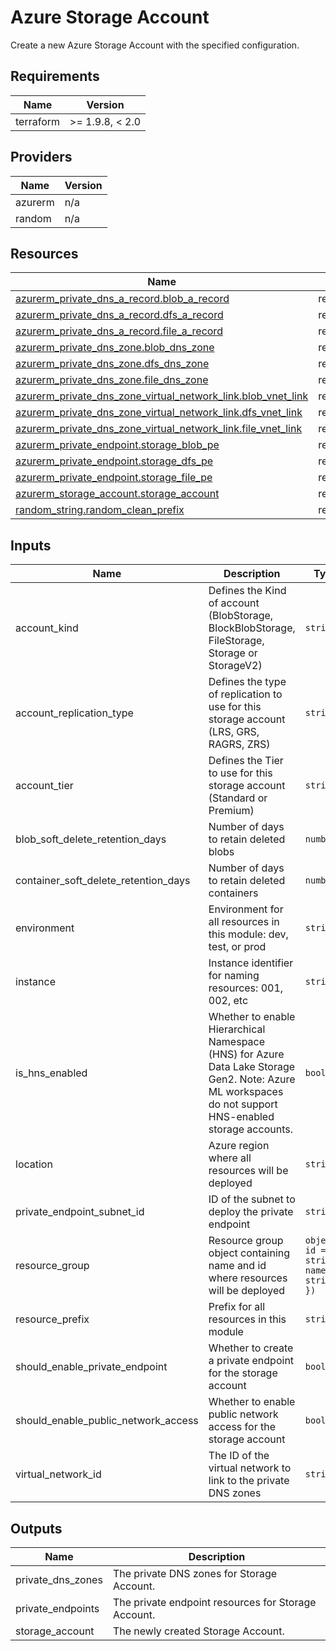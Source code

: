 <!-- BEGIN_TF_DOCS -->
<!-- markdown-table-prettify-ignore-start -->
# Azure Storage Account

Create a new Azure Storage Account with the specified configuration.

## Requirements

| Name | Version |
|------|---------|
| terraform | >= 1.9.8, < 2.0 |

## Providers

| Name | Version |
|------|---------|
| azurerm | n/a |
| random | n/a |

## Resources

| Name | Type |
|------|------|
| [azurerm_private_dns_a_record.blob_a_record](https://registry.terraform.io/providers/hashicorp/azurerm/latest/docs/resources/private_dns_a_record) | resource |
| [azurerm_private_dns_a_record.dfs_a_record](https://registry.terraform.io/providers/hashicorp/azurerm/latest/docs/resources/private_dns_a_record) | resource |
| [azurerm_private_dns_a_record.file_a_record](https://registry.terraform.io/providers/hashicorp/azurerm/latest/docs/resources/private_dns_a_record) | resource |
| [azurerm_private_dns_zone.blob_dns_zone](https://registry.terraform.io/providers/hashicorp/azurerm/latest/docs/resources/private_dns_zone) | resource |
| [azurerm_private_dns_zone.dfs_dns_zone](https://registry.terraform.io/providers/hashicorp/azurerm/latest/docs/resources/private_dns_zone) | resource |
| [azurerm_private_dns_zone.file_dns_zone](https://registry.terraform.io/providers/hashicorp/azurerm/latest/docs/resources/private_dns_zone) | resource |
| [azurerm_private_dns_zone_virtual_network_link.blob_vnet_link](https://registry.terraform.io/providers/hashicorp/azurerm/latest/docs/resources/private_dns_zone_virtual_network_link) | resource |
| [azurerm_private_dns_zone_virtual_network_link.dfs_vnet_link](https://registry.terraform.io/providers/hashicorp/azurerm/latest/docs/resources/private_dns_zone_virtual_network_link) | resource |
| [azurerm_private_dns_zone_virtual_network_link.file_vnet_link](https://registry.terraform.io/providers/hashicorp/azurerm/latest/docs/resources/private_dns_zone_virtual_network_link) | resource |
| [azurerm_private_endpoint.storage_blob_pe](https://registry.terraform.io/providers/hashicorp/azurerm/latest/docs/resources/private_endpoint) | resource |
| [azurerm_private_endpoint.storage_dfs_pe](https://registry.terraform.io/providers/hashicorp/azurerm/latest/docs/resources/private_endpoint) | resource |
| [azurerm_private_endpoint.storage_file_pe](https://registry.terraform.io/providers/hashicorp/azurerm/latest/docs/resources/private_endpoint) | resource |
| [azurerm_storage_account.storage_account](https://registry.terraform.io/providers/hashicorp/azurerm/latest/docs/resources/storage_account) | resource |
| [random_string.random_clean_prefix](https://registry.terraform.io/providers/hashicorp/random/latest/docs/resources/string) | resource |

## Inputs

| Name | Description | Type | Default | Required |
|------|-------------|------|---------|:--------:|
| account\_kind | Defines the Kind of account (BlobStorage, BlockBlobStorage, FileStorage, Storage or StorageV2) | `string` | n/a | yes |
| account\_replication\_type | Defines the type of replication to use for this storage account (LRS, GRS, RAGRS, ZRS) | `string` | n/a | yes |
| account\_tier | Defines the Tier to use for this storage account (Standard or Premium) | `string` | n/a | yes |
| blob\_soft\_delete\_retention\_days | Number of days to retain deleted blobs | `number` | n/a | yes |
| container\_soft\_delete\_retention\_days | Number of days to retain deleted containers | `number` | n/a | yes |
| environment | Environment for all resources in this module: dev, test, or prod | `string` | n/a | yes |
| instance | Instance identifier for naming resources: 001, 002, etc | `string` | n/a | yes |
| is\_hns\_enabled | Whether to enable Hierarchical Namespace (HNS) for Azure Data Lake Storage Gen2. Note: Azure ML workspaces do not support HNS-enabled storage accounts. | `bool` | n/a | yes |
| location | Azure region where all resources will be deployed | `string` | n/a | yes |
| private\_endpoint\_subnet\_id | ID of the subnet to deploy the private endpoint | `string` | n/a | yes |
| resource\_group | Resource group object containing name and id where resources will be deployed | ```object({ id = string name = string })``` | n/a | yes |
| resource\_prefix | Prefix for all resources in this module | `string` | n/a | yes |
| should\_enable\_private\_endpoint | Whether to create a private endpoint for the storage account | `bool` | n/a | yes |
| should\_enable\_public\_network\_access | Whether to enable public network access for the storage account | `bool` | n/a | yes |
| virtual\_network\_id | The ID of the virtual network to link to the private DNS zones | `string` | n/a | yes |

## Outputs

| Name | Description |
|------|-------------|
| private\_dns\_zones | The private DNS zones for Storage Account. |
| private\_endpoints | The private endpoint resources for Storage Account. |
| storage\_account | The newly created Storage Account. |
<!-- markdown-table-prettify-ignore-end -->
<!-- END_TF_DOCS -->
